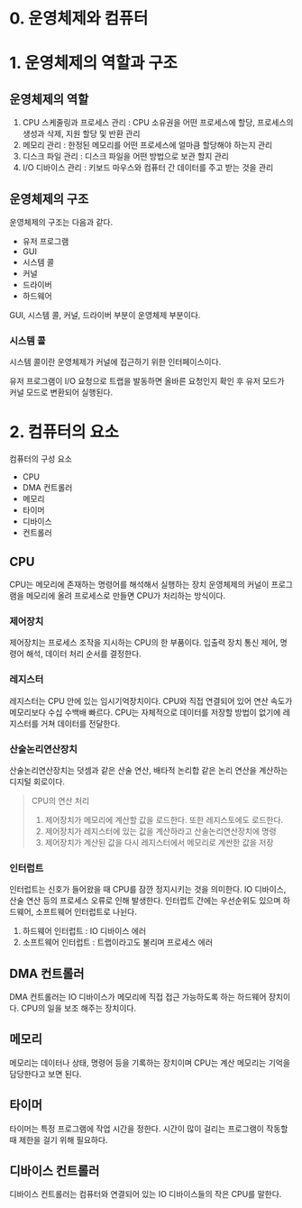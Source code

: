 # 0. 운영체제와 컴퓨터

# 1. 운영체제의 역할과 구조

## 운영체제의 역할

1. CPU 스케줄링과 프로세스 관리 : CPU 소유권을 어떤 프로세스에 할당, 프로세스의 생성과 삭제, 지원 할당 및 반환 관리
2. 메모리 관리 : 한정된 메모리를 어떤 프로세스에 얼마큼 할당해야 하는지 관리
3. 디스크 파일 관리 : 디스크 파일을 어떤 방법으로 보관 할지 관리
4. I/O 디바이스 관리 : 키보드 마우스와 컴퓨터 간 데이터를 주고 받는 것을 관리

## 운영체제의 구조

운영체제의 구조는 다음과 같다.

- 유저 프로그램
- GUI
- 시스템 콜
- 커널
- 드라이버
- 하드웨어

GUI, 시스템 콜, 커널, 드라이버 부분이 운영체제 부분이다.

### 시스템 콜

시스템 콜이란 운영체제가 커널에 접근하기 위한 인터페이스이다.

유저 프로그램이 I/O 요청으로 트랩을 발동하면 올바른 요청인지 확인 후 유저 모드가 커널 모드로 변환되어 실행된다.

# 2. 컴퓨터의 요소

컴퓨터의 구성 요소

- CPU
- DMA 컨트롤러
- 메모리
- 타이머
- 디바이스
- 컨트롤러

## CPU

CPU는 메모리에 존재하는 명령어를 해석해서 실행하는 장치
운영체제의 커널이 프로그램을 메모리에 올려 프로세스로 만들면 CPU가 처리하는 방식이다.

### 제어장치

제어장치는 프로세스 조작을 지시하는 CPU의 한 부품이다.
입출력 장치 통신 제어, 명령어 해석, 데이터 처리 순서를 결정한다.

### 레지스터

레지스터는 CPU 안에 있는 임시기억장치이다. CPU와 직접 연결되어 있어 연산 속도가 메모리보다 수십 수백배 빠르다.
CPU는 자체적으로 데이터를 저장할 방법이 없기에 레지스터를 거쳐 데이터를 전달한다.

### 산술논리연산장치

산술논리연산장치는 덧셈과 같은 산술 연산, 배타적 논리합 같은 논리 연산을 계산하는 디지털 회로이다.

> CPU의 연산 처리
>
> 1. 제어장치가 메모리에 계산할 값을 로드한다. 또한 레지스토에도 로드한다.
> 2. 제어장치가 레지스터에 있는 값을 계산하라고 산술논리연산장치에 명령
> 3. 제어장치가 계산된 값을 다시 레지스터에서 메모리로 계싼한 값을 저장

### 인터럽트

인터럽트는 신호가 들어왔을 때 CPU를 잠깐 정지시키는 것을 의미한다.
IO 디바이스, 산술 연산 등의 프로세스 오류로 인해 발생한다.
인터럽트 간에는 우선순위도 있으며 하드웨어, 소프트웨어 인터럽트로 나뉜다.

1. 하드웨어 인터럽트 :
   IO 디바이스 에러
2. 소프트웨어 인터럽트 :
   트랩이라고도 불리며 프로세스 에러

## DMA 컨트롤러

DMA 컨트롤러는 IO 디바이스가 메모리에 직접 접근 가능하도록 하는 하드웨어 장치이다.
CPU의 일을 보조 해주는 장치이다.

## 메모리

메모리는 데이터나 상태, 명령어 등을 기록하는 장치이며 CPU는 계산 메모리는 기억을 담당한다고 보면 된다.

## 타이머

타이머는 특정 프로그램에 작업 시간을 정한다.
시간이 많이 걸리는 프로그램이 작동할 때 제한을 걸기 위해 필요하다.

## 디바이스 컨트롤러

디바이스 컨트롤러는 컴퓨터와 연결되어 있는 IO 디바이스들의 작은 CPU를 말한다.
